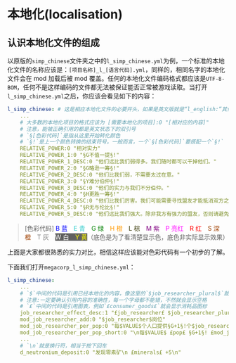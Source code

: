 # 本地化(localisation)

## 认识本地化文件的组成

以原版的`simp_chinese`文件夹之中的`l_simp_chinese.yml`为例，一个标准的本地化文件的名称应该是：`[项目名称]_l_[语言代码].yml`，同样的，相同名字的本地化文件会在 mod 加载后被 mod 覆盖。任何的本地化文件编码格式都应该是`UTF-8-BOM`，任何不是这样编码的文件都无法被保证能否正常被游戏读取。当打开`l_simp_chinese.yml`之后，你应该会看见如下的内容：

```yaml
l_simp_chinese: # 这是相应本地化文件的必要开头，如果是英文版就是“l_english:”其他语言也都差不多
    ...
    # 大多数的本地化项目的格式应该为 [需要本地化的项目]:0 "[相对应的内容]"
    # 注意，能被正确引用的都是英文状态下的双引号
    # `§[色彩代码]`是指从这里开始转化颜色
    # `§!`是上一个颜色转换的结束符号。一般而言，一个`§[色彩代码]`要搭配一个`§!`
    RELATIVE_POWER:0 "相对实力"
    RELATIVE_POWER_1:0 "§G不值一提§!"
    RELATIVE_POWER_1_DESC:0 "他们远比我们弱得多。我们随时都可以干掉他们。"
    RELATIVE_POWER_2:0 "§G略逊一筹§!"
    RELATIVE_POWER_2_DESC:0 "他们比我们弱，不需要太过在意。"
    RELATIVE_POWER_3:0 "§Y难分伯仲§!"
    RELATIVE_POWER_3_DESC:0 "他们的实力与我们不分伯仲。"
    RELATIVE_POWER_4:0 "§H更胜一筹§!"
    RELATIVE_POWER_4_DESC:0 "他们比我们厉害。我们可能需要寻找盟友才能抵消双方之间的差距。"
    RELATIVE_POWER_5:0 "§R无与伦比§!"
    RELATIVE_POWER_5_DESC:0 "他们远比我们强大。除非我方有强力的盟友，否则请避免与对方发生冲突。"
```

> \[色彩代码\] <font style="background-color:#FFFFFF"><font style="color:#0000FF">B 蓝</font>&emsp;<font style="color:#33CCCC">E 青</font>&emsp;<font style="color:#008000">G 绿</font>&emsp;<font style="color:#FF9900">H 橙</font>&emsp;<font style="color:#333300">L 棕</font>&emsp;<font style="color:#800080">M 紫</font>&emsp;<font style="color:#FF00FF">P 亮红</font>&emsp;<font style="color:#FF0000">R 红</font>&emsp;<font style="color:#9E3F00">S 深橙</font>&emsp;<font style="color:#808080">T 灰</font></font>&emsp;<font style="background-color:#606060"><font style="color:#FFFFFF">W 白</font>&emsp;<font style="color:#FFFF00">Y 黄</font></font>（底色是为了看清楚显示色，底色非实际显示效果）

上面是大家都很熟悉的实力对比，相信这样应该能对色彩代码有一个初步的了解。

下面我们打开`megacorp_l_simp_chinese.yml`：

```yaml
l_simp_chinese:
    ...
    # `$`中间的代码是引用已经本地化的内容，像这里的`$job_researcher_plural$`就是会显示“研究人员”
    # 注意:一定要确认引用内容的准确性，每一个字母都不能错，不然就会显示空格
    # `£`中间的代码是引用图表，例如`£consumer_goods£`就会显示消耗品图标
    job_researcher_effect_desc:1 "£job_researcher£ $job_researcher_plural$将£consumer_goods£ §Y$consumer_goods$§!转化为£physics£·£society£·£engineering£ §Y研究点数§!"
    mod_job_researcher_add:0 "$job_researcher$岗位"
    mod_job_researcher_per_pop:0 "每$VALUE$个人口提供§G+1§!个$job_researcher$岗位"
    mod_job_researcher_per_pop_short:0 "\n每$VALUE$ £pop£ §G+1§! £mod_job_researcher_add£ "
    ...
    # `\n`就是换行符，相当于按下回车
    d_neutronium_deposit:0 "发现零素矿\n £minerals£ +5\n"
```
